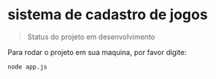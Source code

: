 <h1>sistema de cadastro de jogos</h1>

> Status do projeto em desenvolvimento

Para rodar o projeto em sua maquina, por favor digite:

```
node app.js
```
